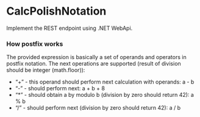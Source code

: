 # CalcPolishNotation
Implement the REST endpoint using .NET WebApi.

### How postfix works
The provided expression is basically a set of operands and operators in postfix notation. The
next operations are supported (result of division should be integer (math.floor)):
- “+” - this operand should perform next calculation with operands:
a - b
- “-” - should perform next:
a + b + 8
- “*” - should obtain a by modulo b (division by zero should return 42):
a % b
- “/” - should perform next (division by zero should return 42):
a / b

